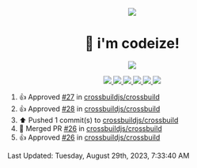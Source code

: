 <p align="center">
    <img src="https://avatars.githubusercontent.com/u/63158950?s=400&u=dd76c829ae30921e131dcbe7c830dc368e2d6e8a&v=4" />
</p>

<h1 align="center">
    👋 i'm codeize!
</h1>

<p align="center">
  <a href="https://skillicons.dev">
    <img align="center" src="https://skillicons.dev/icons?i=discord,bots,ts,nodejs,mysql,postgresql,react,nextjs,tailwindcss" />
  </a>
</p>

<p align="center">
  <a href="https://discord.com/users/668423998777982997">
    <img src="https://nocache.advaith.workers.dev?url=https://img.shields.io/endpoint?url=https://dev.discordprofiles.me/api/badge/status/668423998777982997?simple=true" />
    <img src="https://nocache.advaith.workers.dev?url=https://img.shields.io/endpoint?url=https://dev.discordprofiles.me/api/badge/vscode/668423998777982997" />
    <img src="https://nocache.advaith.workers.dev?url=https://img.shields.io/endpoint?url=https://dev.discordprofiles.me/api/badge/playing/668423998777982997" />
    <img src="https://nocache.advaith.workers.dev?url=https://img.shields.io/endpoint?url=https://dev.discordprofiles.me/api/badge/spotify/668423998777982997" />
    <img src="https://komarev.com/ghpvc/?username=codeize" />
    <img src="https://hits.link/hits?url=https%3A%2F%2Fgithub.com%2FCodeize" />
  </a>
</p>

<!--RECENT_ACTIVITY:start-->
1. 👍 Approved [#27](https://github.com/crossbuildjs/crossbuild/pull/27#pullrequestreview-1598707902) in [crossbuildjs/crossbuild](https://github.com/crossbuildjs/crossbuild)<br>
2. 👍 Approved [#28](https://github.com/crossbuildjs/crossbuild/pull/28#pullrequestreview-1598705965) in [crossbuildjs/crossbuild](https://github.com/crossbuildjs/crossbuild)<br>
3. ⬆️ Pushed 1 commit(s) to [crossbuildjs/crossbuild](https://github.com/crossbuildjs/crossbuild)<br>
4. 🎉 Merged PR [#26](https://github.com/crossbuildjs/crossbuild/pull/26) in [crossbuildjs/crossbuild](https://github.com/crossbuildjs/crossbuild)<br>
5. 👍 Approved [#26](https://github.com/crossbuildjs/crossbuild/pull/26#pullrequestreview-1597103802) in [crossbuildjs/crossbuild](https://github.com/crossbuildjs/crossbuild)<br>
<!--RECENT_ACTIVITY:end-->

<!--RECENT_ACTIVITY:last_update-->
Last Updated: Tuesday, August 29th, 2023, 7:33:40 AM
<!--RECENT_ACTIVITY:last_update_end-->
